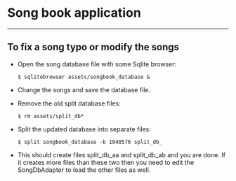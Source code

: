 Song book application
==============
---

To fix a song typo or modify the songs
---------------
* Open the song database file with some Sqlite browser:

    ``$ sqlitebrowser assets/songbook_database &``

* Change the songs and save the database file.
* Remove the old split database files:

    ``$ rm assets/split_db*``

* Split the updated database into separate files:

    ``$ split songbook_database -b 1048576 split_db_``

* This should create files split\_db\_aa and split\_db\_ab and you are done. If it creates more files than these two then you need to edit the SongDbAdapter to load the other files as well. 

